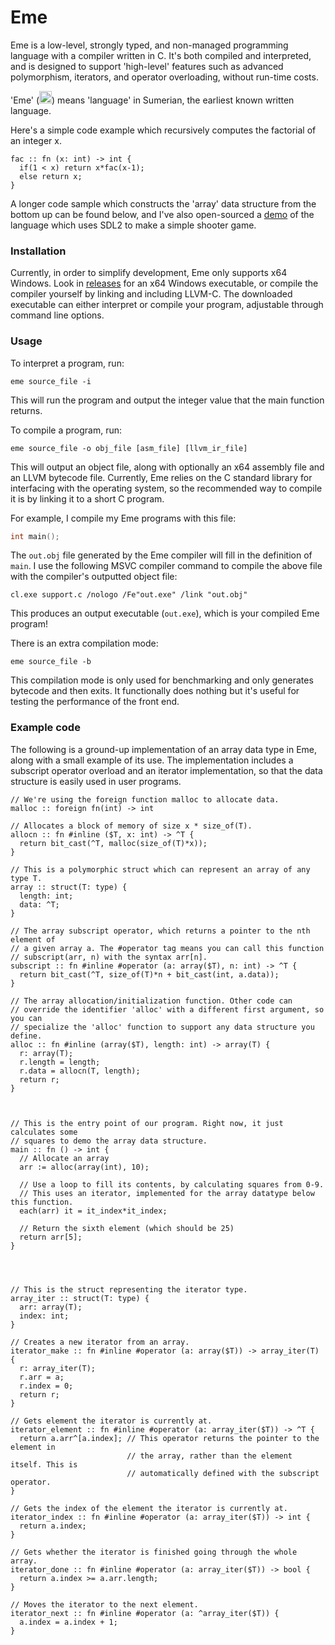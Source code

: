 # Eme

Eme is a low-level, strongly typed, and non-managed programming language with a compiler written in C. It's both compiled and interpreted, and is designed to support 'high-level' features such as advanced polymorphism, iterators, and operator overloading, without run-time costs.

'Eme' (<img src="http://psd.museum.upenn.edu/epsd/psl/img/popup/Oajg.png" height="20" />) means 'language' in Sumerian, the earliest known written language.

Here's a simple code example which recursively computes the factorial of an integer x.
```
fac :: fn (x: int) -> int {
  if(1 < x) return x*fac(x-1);
  else return x;
}
```

A longer code sample which constructs the 'array' data structure from the bottom up can be found below, and I've also open-sourced a [demo](https://github.com/nicholascc/eme-shooter-game) of the language which uses SDL2 to make a simple shooter game.

### Installation

Currently, in order to simplify development, Eme only supports x64 Windows. Look in [releases](https://github.com/nicholascc/eme/releases) for an x64 Windows executable, or compile the compiler yourself by linking and including LLVM-C. The downloaded executable can either interpret or compile your program, adjustable through command line options.


### Usage

To interpret a program, run:
```
eme source_file -i
```
This will run the program and output the integer value that the main function returns.

To compile a program, run:
```
eme source_file -o obj_file [asm_file] [llvm_ir_file]
```
This will output an object file, along with optionally an x64 assembly file and an LLVM bytecode file. Currently, Eme relies on the C standard library for interfacing with the operating system, so the recommended way to compile it is by linking it to a short C program.

For example, I compile my Eme programs with this file:

```c
int main();
```

The `out.obj` file generated by the Eme compiler will fill in the definition of `main`. I use the following MSVC compiler command to compile the above file with the compiler's outputted object file:
```
cl.exe support.c /nologo /Fe"out.exe" /link "out.obj"
```

This produces an output executable (`out.exe`), which is your compiled Eme program!

There is an extra compilation mode:

```
eme source_file -b
```

This compilation mode is only used for benchmarking and only generates bytecode and then exits. It functionally does nothing but it's useful for testing the performance of the front end.


### Example code

The following is a ground-up implementation of an array data type in Eme, along with a small example of its use. The implementation includes a subscript operator overload and an iterator implementation, so that the data structure is easily used in user programs.

```
// We're using the foreign function malloc to allocate data.
malloc :: foreign fn(int) -> int

// Allocates a block of memory of size x * size_of(T).
allocn :: fn #inline ($T, x: int) -> ^T {
  return bit_cast(^T, malloc(size_of(T)*x));
}

// This is a polymorphic struct which can represent an array of any type T.
array :: struct(T: type) {
  length: int;
  data: ^T;
}

// The array subscript operator, which returns a pointer to the nth element of
// a given array a. The #operator tag means you can call this function
// subscript(arr, n) with the syntax arr[n].
subscript :: fn #inline #operator (a: array($T), n: int) -> ^T {
  return bit_cast(^T, size_of(T)*n + bit_cast(int, a.data));
}

// The array allocation/initialization function. Other code can
// override the identifier 'alloc' with a different first argument, so you can
// specialize the 'alloc' function to support any data structure you define.
alloc :: fn #inline (array($T), length: int) -> array(T) {
  r: array(T);
  r.length = length;
  r.data = allocn(T, length);
  return r;
}



// This is the entry point of our program. Right now, it just calculates some
// squares to demo the array data structure.
main :: fn () -> int {
  // Allocate an array
  arr := alloc(array(int), 10);

  // Use a loop to fill its contents, by calculating squares from 0-9.
  // This uses an iterator, implemented for the array datatype below this function.
  each(arr) it = it_index*it_index;

  // Return the sixth element (which should be 25)
  return arr[5];
}




// This is the struct representing the iterator type.
array_iter :: struct(T: type) {
  arr: array(T);
  index: int;
}

// Creates a new iterator from an array.
iterator_make :: fn #inline #operator (a: array($T)) -> array_iter(T) {
  r: array_iter(T);
  r.arr = a;
  r.index = 0;
  return r;
}

// Gets element the iterator is currently at.
iterator_element :: fn #inline #operator (a: array_iter($T)) -> ^T {
  return a.arr^[a.index]; // This operator returns the pointer to the element in
                          // the array, rather than the element itself. This is
                          // automatically defined with the subscript operator.
}

// Gets the index of the element the iterator is currently at.
iterator_index :: fn #inline #operator (a: array_iter($T)) -> int {
  return a.index;
}

// Gets whether the iterator is finished going through the whole array.
iterator_done :: fn #inline #operator (a: array_iter($T)) -> bool {
  return a.index >= a.arr.length;
}

// Moves the iterator to the next element.
iterator_next :: fn #inline #operator (a: ^array_iter($T)) {
  a.index = a.index + 1;
}

```
